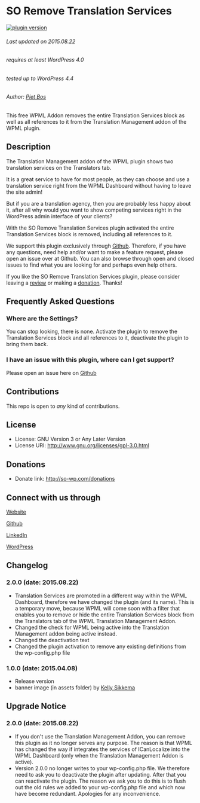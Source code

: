 # SO Remove Translation Services

[![plugin version](https://img.shields.io/wordpress/plugin/v/so-remove-icl-promotion.svg)](http://wordpress.org/plugins/so-remove-icl-promotion)

###### Last updated on 2015.08.22
###### requires at least WordPress 4.0
###### tested up to WordPress 4.4
###### Author: [Piet Bos](https://github.com/senlin)


This free WPML Addon removes the entire Translation Services block as well as all references to it from the Translation Management addon of the WPML plugin.

## Description

The Translation Management addon of the WPML plugin shows two translation services on the Translators tab.

It is a great service to have for most people, as they can choose and use a translation service right from the WPML Dashboard without having to leave the site admin!

But if you are a translation agency, then you are probably less happy about it, after all why would you want to show competing services right in the WordPress admin interface of your clients?

With the SO Remove Translation Services plugin activated the entire Translation Services block is removed, including all references to it.

We support this plugin exclusively through [Github](https://github.com/senlin/so-remove-icl-promotion/issues). Therefore, if you have any questions, need help and/or want to make a feature request, please open an issue over at Github. You can also browse through open and closed issues to find what you are looking for and perhaps even help others.

If you like the SO Remove Translation Services plugin, please consider leaving a [review](http://wordpress.org/support/view/plugin-reviews/so-remove-icl-promotion#postform) or making a [donation](http://so-wp.com/donations/). Thanks!

## Frequently Asked Questions

### Where are the Settings?

You can stop looking, there is none. Activate the plugin to remove the Translation Services block and all references to it, deactivate the plugin to bring them back.

### I have an issue with this plugin, where can I get support?

Please open an issue here on [Github](https://github.com/senlin/so-remove-icl-promotion/issues)

## Contributions

This repo is open to _any_ kind of contributions.

## License

* License: GNU Version 3 or Any Later Version
* License URI: http://www.gnu.org/licenses/gpl-3.0.html

## Donations

* Donate link: http://so-wp.com/donations

## Connect with us through

[Website](http://senlinonline.com)

[Github](https://github.com/senlin) 

[LinkedIn](https://www.linkedin.com/in/pietbos) 

[WordPress](https://profiles.wordpress.org/senlin/) 


## Changelog

### 2.0.0 (date: 2015.08.22)

* Translation Services are promoted in a different way within the WPML Dashboard, therefore we have changed the plugin (and its name). This is a temporary move, because WPML will come soon with a filter that enables you to remove or hide the entire Translation Services block from the Translators tab of the WPML Translation Management Addon.
* Changed the check for WPML being active into the Translation Management addon being active instead.
* Changed the deactivation text
* Changed the plugin activation to remove any existing definitions from the wp-config.php file

### 1.0.0 (date: 2015.04.08)

* Release version
* banner image (in assets folder) by [Kelly Sikkema](https://unsplash.com/kellysikkema)

## Upgrade Notice

### 2.0.0 (date: 2015.08.22)

* If you don't use the Translation Management Addon, you can remove this plugin as it no longer serves any purpose. The reason is that WPML has changed the way if integrates the services of ICanLocalize into the WPML Dashboard (only when the Translation Management Addon is active).
* Version 2.0.0 no longer writes to your wp-config.php file. We therefore need to ask you to deactivate the plugin after updating. After that you can reactivate the plugin. The reason we ask you to do this is to flush out the old rules we added to your wp-config.php file and which now have become redundant. Apologies for any inconvenience.
